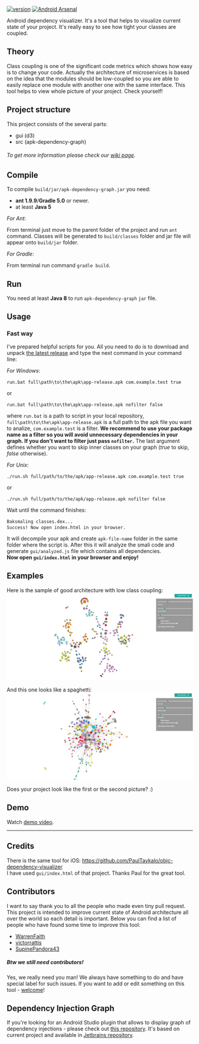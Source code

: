 [![version](https://img.shields.io/badge/version-0.1.5-brightgreen.svg)](https://github.com/alexzaitsev/apk-dependency-graph/releases/tag/0.1.5) [![Android Arsenal](https://img.shields.io/badge/Android%20Arsenal-apk--dependency--graph-blue.svg?style=flat)](http://android-arsenal.com/details/1/4411)


Android dependency visualizer. It's a tool that helps to visualize current state of your project. It's really easy to see how tight your classes are coupled.

## Theory

Class coupling is one of the significant code metrics which shows how easy is to change your code. Actually the architecture of microservices is based on the idea that the modules should be low-coupled so you are able to easily replace one module with another one with the same interface. This tool helps to view whole picture of your project. Check yourself!

## Project structure

This project consists of the several parts:
* gui (d3)
* src (apk-dependency-graph)

###### To get more information please check our [wiki page](https://github.com/alexzaitsev/apk-dependency-graph/wiki).

## Compile 

To compile `build/jar/apk-dependency-graph.jar` you need:
* **ant 1.9.9**/**Gradle 5.0** or newer.
* at least **Java 5**  

*For Ant*:

From terminal just move to the parent folder of the project and run `ant` command. Classes will be generated to `build/classes` folder and jar file will appear onto `build/jar` folder.

*For Gradle*:

From terminal run command `gradle build`.

## Run

You need at least **Java 8** to run `apk-dependency-graph` `jar` file.

## Usage

### Fast way
I've prepared helpful scripts for you. All you need to do is to download and unpack [the latest release](https://github.com/alexzaitsev/apk-dependency-graph/releases) and type the next command in your command line:  

*For Windows*:
```
run.bat full\path\to\the\apk\app-release.apk com.example.test true
```
or  
```
run.bat full\path\to\the\apk\app-release.apk nofilter false
```
where `run.bat` is a path to script in your local repository, `full\path\to\the\apk\app-release.apk` is a full path to the apk file you want to analize, `com.example.test` is a filter. **We recommend to use your package name as a filter so you will avoid unnecessary dependencies in your graph. If you don't want to filter just pass `nofilter`.** The last argument defines whether you want to skip inner classes on your graph (_true_ to skip, _false_ otherwise).  

*For Unix*:
```
./run.sh full/path/to/the/apk/app-release.apk com.example.test true
```
or  
```
./run.sh full/path/to/the/apk/app-release.apk nofilter false
```  
Wait until the command finishes:
```
Baksmaling classes.dex...
Success! Now open index.html in your browser.
```
It will decompile your apk and create `apk-file-name` folder in the same folder where the script is. After this it will analyze the smali code and generate `gui/analyzed.js` file which contains all dependencies.   
**Now open `gui/index.html` in your browser and enjoy!**

## Examples

Here is the sample of good architecture with low class coupling:  
![Good sample](image-good-example.jpg)

And this one looks like a spaghetti:  
![Good sample](image-bad-example.jpg)

Does your project look like the first or the second picture? :)

## Demo

Watch [demo video](https://www.youtube.com/watch?v=rw501tvT4ko).

---

## Credits

There is the same tool for iOS: https://github.com/PaulTaykalo/objc-dependency-visualizer   
I have used `gui/index.html` of that project. Thanks Paul for the great tool.

## Contributors

I want to say thank you to all the people who made even tiny pull request. This project is intended to improve current state of Android architecture all over the world so each detail is important. Below you can find a list of people who have found some time to improve this tool:

* [WarrenFaith](https://github.com/WarrenFaith)
* [victorrattis](https://github.com/victorrattis)
* [SupinePandora43](https://github.com/SupinePandora43)

##### Btw we still need contributors!  
Yes, we really need you man! We always have something to do and have special label for such issues. If you want to add or edit something on this tool - [welcome](https://github.com/alexzaitsev/apk-dependency-graph/issues?q=is%3Aissue+is%3Aopen+label%3A%22contributors+wanted%22)!  

## Dependency Injection Graph

If you're looking for an Android Studio plugin that allows to display graph of dependency injections - please check out [this repository](https://github.com/kaygisiz/Dependency-Injection-Graph). It's based on current project and available in [Jetbrains repository](https://plugins.jetbrains.com/plugin/10107-dependency-injection-graph).

